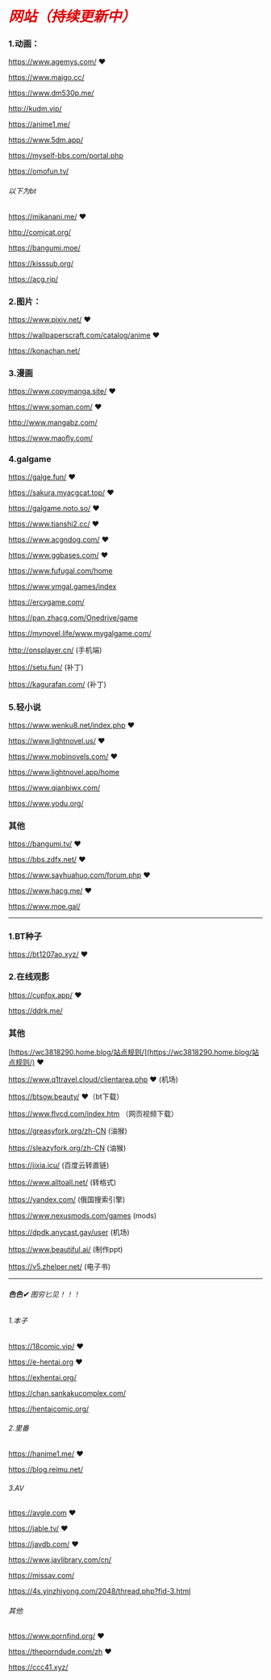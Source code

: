 # <font color="#dd0000">*网站（持续更新中）*</font>

### 1.动画：

https://www.agemys.com/  ❤

https://www.maigo.cc/

https://www.dm530p.me/

http://kudm.vip/

https://anime1.me/

https://www.5dm.app/

https://myself-bbs.com/portal.php

https://omofun.tv/

###### 以下为bt

https://mikanani.me/  ❤

http://comicat.org/    

https://bangumi.moe/    

https://kisssub.org/   

https://acg.rip/

### 2.图片：

https://www.pixiv.net/  ❤

https://wallpaperscraft.com/catalog/anime  ❤

https://konachan.net/ 

### 3.漫画

https://www.copymanga.site/  ❤

https://www.soman.com/  ❤ 

http://www.mangabz.com/

https://www.maofly.com/

### 4.galgame

https://galge.fun/  ❤

https://sakura.myacgcat.top/  ❤

https://galgame.noto.so/  ❤

https://www.tianshi2.cc/  ❤

https://www.acgndog.com/  ❤

https://www.ggbases.com/  ❤

https://www.fufugal.com/home

https://www.ymgal.games/index

https://ercygame.com/

https://pan.zhacg.com/Onedrive/game

https://mynovel.life/www.mygalgame.com/

http://onsplayer.cn/ (手机端)

https://setu.fun/ (补丁)

https://kagurafan.com/ (补丁)

### 5.轻小说

https://www.wenku8.net/index.php  ❤

https://www.lightnovel.us/  ❤

https://www.mobinovels.com/  ❤

https://www.lightnovel.app/home

https://www.qianbiwx.com/

https://www.yodu.org/

### 其他

https://bangumi.tv/  ❤

https://bbs.zdfx.net/  ❤

https://www.sayhuahuo.com/forum.php  ❤

https://www.hacg.me/  ❤

https://www.moe.gal/

------

### 1.BT种子

https://bt1207ao.xyz/  ❤

### 2.在线观影

https://cupfox.app/  ❤

https://ddrk.me/

### 其他

[https://wc3818290.home.blog/站点规则/](https://wc3818290.home.blog/站点规则/)  ❤

https://www.q1travel.cloud/clientarea.php  ❤ (机场)

https://btsow.beauty/  ❤（bt下载）

https://www.flvcd.com/index.htm  （网页视频下载）

https://greasyfork.org/zh-CN (油猴)

https://sleazyfork.org/zh-CN (油猴)

https://jixia.icu/ (百度云转直链)

https://www.alltoall.net/ (转格式)

https://yandex.com/ (俄国搜索引擎)

https://www.nexusmods.com/games (mods)

https://dpdk.anycast.gay/user (机场)

https://www.beautiful.ai/  (制作ppt)

https://v5.zhelper.net/  (电子书)

------

######  ***色色✔*** 图穷匕见！！！

###### 1.本子

https://18comic.vip/  ❤

https://e-hentai.org  ❤

https://exhentai.org/

https://chan.sankakucomplex.com/

https://hentaicomic.org/

###### 2.里番

https://hanime1.me/  ❤

https://blog.reimu.net/

###### 3.AV

https://avgle.com  ❤

https://jable.tv/  ❤

 https://javdb.com/  ❤

https://www.javlibrary.com/cn/ 

https://missav.com/ 

https://4s.yinzhiyong.com/2048/thread.php?fid-3.html

###### 其他

https://www.pornfind.org/  ❤

https://theporndude.com/zh  ❤

https://ccc41.xyz/ 
